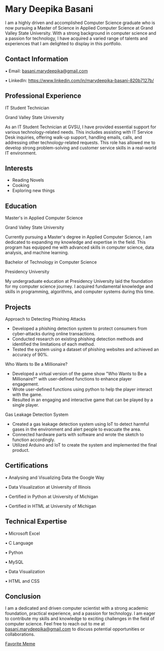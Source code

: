 # Mary Deepika Basani
I am a highly driven and accomplished Computer Science graduate who is now pursuing a Master of Science in Applied Computer Science at Grand Valley State University. With a strong background in computer science and a passion for technology, I have acquired a varied range of talents and experiences that I am delighted to display in this portfolio.

## Contact Information

•	Email: basani.marydeepika@gmail.com

•	LinkedIn: https://www.linkedin.com/in/marydeepika-basani-820b7127b/

## Professional Experience

IT Student Technician

Grand Valley State University

As an IT Student Technician at GVSU, I have provided essential support for various technology-related needs. This includes assisting with IT Service Desk inquiries, offering walk-up support, handling emails, calls, and addressing other technology-related requests. This role has allowed me to develop strong problem-solving and customer service skills in a real-world IT environment.


## Interests

- Reading Novels 
- Cooking
- Exploring new things

## Education

Master's in Applied Computer Science

Grand Valley State University

Currently pursuing a Master's degree in Applied Computer Science, I am dedicated to expanding my knowledge and expertise in the field. This program has equipped me with advanced skills in computer science, data analysis, and machine learning.


Bachelor of Technology in Computer Science

Presidency University

My undergraduate education at Presidency University laid the foundation for my computer science journey. I acquired fundamental knowledge and skills in programming, algorithms, and computer systems during this time.


## Projects

Approach to Detecting Phishing Attacks

- Developed a phishing detection system to protect consumers from cyber-attacks during online transactions.
- Conducted research on existing phishing detection methods and identified the limitations of each method.
- Tested the system using a dataset of phishing websites and achieved an accuracy of 90%.

Who Wants to Be a Millionaire?

- Developed a virtual version of the game show "Who Wants to Be a Millionaire?" with user-defined functions to enhance
player engagement.
- Wrote user-defined functions using python to help the player interact with the game.
- Resulted in an engaging and interactive game that can be played by a single player.

Gas Leakage Detection System

- Created a gas leakage detection system using IoT to detect harmful gases in the environment and alert people to evacuate
the area.
- Connected hardware parts with software and wrote the sketch to function accordingly.
- Utilized Arduino and IoT to create the system and implemented the final product.

## Certifications

•	Analysing and Visualizing Data the Google Way

•	Data Visualization at University of Illinois

•	Certified in Python at University of Michigan

•	Certified in HTML at University of Michigan

## Technical Expertise

•	Microsoft Excel

•	C Language

•	Python

•	MySQL

•	Data Visualization

•	HTML and CSS
## Conclusion
I am a dedicated and driven computer scientist with a strong academic foundation, practical experience, and a passion for technology. I am eager to contribute my skills and knowledge to exciting challenges in the field of computer science. Feel free to reach out to me at basani.marydeepika@gmail.com to discuss potential opportunities or collaborations.


[Favorite Meme](https://i.kym-cdn.com/entries/icons/facebook/000/045/269/ebdn.jpg)
